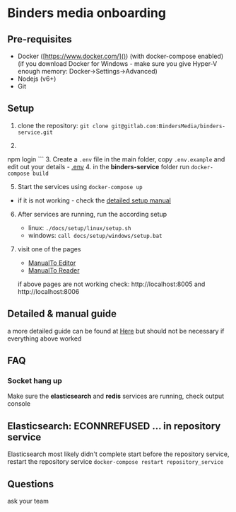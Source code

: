 # Binders media onboarding

## Pre-requisites
- Docker ([https://www.docker.com/]()) (with docker-compose enabled) (if you download Docker for Windows - make sure you give Hyper-V enough memory: Docker->Settings->Advanced)
- Nodejs (v6+)
- Git

## Setup
1. clone the repository: `git clone git@gitlab.com:BindersMedia/binders-service.git`
2. ``` npm set registry https://npm.dev.binders.media
npm login ```
3. Create a `.env` file in the main folder, copy `.env.example` and edit out your details
    - [.env](../../.env)
4. in the **binders-service** folder run `docker-compose build`

5. Start the services using `docker-compose up`
- if it is not working - check the [detailed setup manual](./setup-manual.md)
6. After services are running, run the according setup
    - linux: `./docs/setup/linux/setup.sh`
    - windows: `call docs/setup/windows/setup.bat`
7. visit one of the pages
    - [ManualTo Editor](http://localhost:3005)
    - [ManualTo Reader](http://localhost:3006)

    if above pages are not working check: http://localhost:8005 and http://localhost:8006


## Detailed & manual guide
a more detailed guide can be found at [Here](./setup-manual.md) but should not be necessary if everything above worked

## FAQ
### Socket hang up
Make sure the **elasticsearch** and **redis** services are running, check output console

## Elasticsearch: ECONNREFUSED ... in repository service
Elasticsearch most likely didn't complete start before the repository service, restart the repository service
`docker-compose restart repository_service`

## Questions
ask your team

